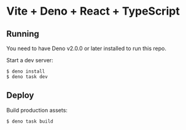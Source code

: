 # Vite + Deno + React + TypeScript

## Running

You need to have Deno v2.0.0 or later installed to run this repo.

Start a dev server:

```
$ deno install
$ deno task dev
```

## Deploy

Build production assets:

```
$ deno task build
```
